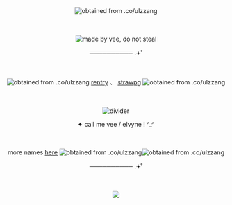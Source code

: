 　<p align="center">![obtained from .co/ulzzang](https://files.catbox.moe/wmri32.png)</p>
　<p align="center">![made by vee, do not steal](https://files.catbox.moe/aghco5.png)</p>
<p align="center">
──────────  .𖥔˚
</p>

　<p align="center">![obtained from .co/ulzzang](https://files.catbox.moe/1cap6i.gif) [rentry](https://rentry.co/elvyne) 、 [strawpg](https://ksnginene.straw.page/) ![obtained from .co/ulzzang](https://files.catbox.moe/7dw1ye.gif)</p>
   
　<p align="center">![divider](https://files.catbox.moe/m1x958.jpg)</p>

<p align="center">
✦ call me vee / elvyne ! ^_^
</p>

　<p align="center"> more names [here](https://en.pronouns.page/@elvyne) ![obtained from .co/ulzzang](https://files.catbox.moe/hg2s0k.gif)![obtained from .co/ulzzang](https://files.catbox.moe/wsnvzo.gif) </p>

<p align="center">
──────────  .𖥔˚
</p>

　<p align="center">![](https://komarev.com/ghpvc/?username=ksnginene&color=7691a6&label=..++໒꒰〃´+꒳+`〃꒱১+﹒&abbreviated=true)</p>
